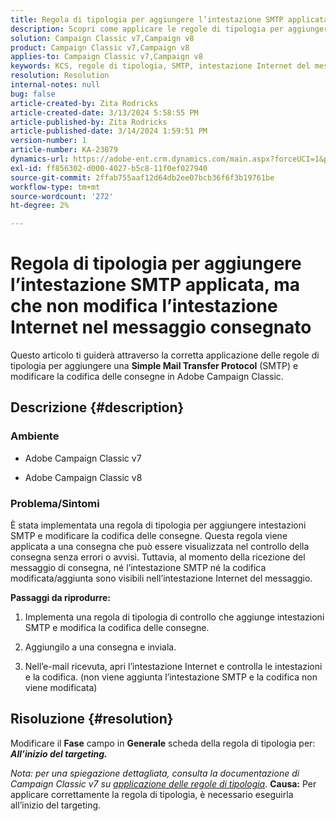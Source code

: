 ```yaml
---
title: Regola di tipologia per aggiungere l’intestazione SMTP applicata, ma che non modifica l’intestazione Internet nel messaggio consegnato
description: Scopri come applicare le regole di tipologia per aggiungere un’intestazione SMTP e modificare la codifica delle consegne in Adobe Campaign Classic.
solution: Campaign Classic v7,Campaign v8
product: Campaign Classic v7,Campaign v8
applies-to: Campaign Classic v7,Campaign v8
keywords: KCS, regole di tipologia, SMTP, intestazione Internet del messaggio, ACC v7, ACC v8
resolution: Resolution
internal-notes: null
bug: false
article-created-by: Zita Rodricks
article-created-date: 3/13/2024 5:58:55 PM
article-published-by: Zita Rodricks
article-published-date: 3/14/2024 1:59:51 PM
version-number: 1
article-number: KA-23879
dynamics-url: https://adobe-ent.crm.dynamics.com/main.aspx?forceUCI=1&pagetype=entityrecord&etn=knowledgearticle&id=23ed1757-63e1-ee11-904c-0022480a227c
exl-id: ff856302-d000-4027-b5c8-11f0ef027940
source-git-commit: 2ffab755aaf12d64db2ee07bcb36f6f3b19761be
workflow-type: tm+mt
source-wordcount: '272'
ht-degree: 2%

---
```


# Regola di tipologia per aggiungere l’intestazione SMTP applicata, ma che non modifica l’intestazione Internet nel messaggio consegnato


Questo articolo ti guiderà attraverso la corretta applicazione delle regole di tipologia per aggiungere una <b>Simple Mail Transfer Protocol</b> (SMTP) e modificare la codifica delle consegne in Adobe Campaign Classic.

## Descrizione {#description}


### <b>Ambiente</b>

- Adobe Campaign Classic v7


- Adobe Campaign Classic v8




### <b>Problema/Sintomi</b>

È stata implementata una regola di tipologia per aggiungere intestazioni SMTP e modificare la codifica delle consegne. Questa regola viene applicata a una consegna che può essere visualizzata nel controllo della consegna senza errori o avvisi. Tuttavia, al momento della ricezione del messaggio di consegna, né l’intestazione SMTP né la codifica modificata/aggiunta sono visibili nell’intestazione Internet del messaggio.

<b>Passaggi da riprodurre:</b>

1. Implementa una regola di tipologia di controllo che aggiunge intestazioni SMTP e modifica la codifica delle consegne.


2. Aggiungilo a una consegna e inviala.


3. Nell’e-mail ricevuta, apri l’intestazione Internet e controlla le intestazioni e la codifica. (non viene aggiunta l’intestazione SMTP e la codifica non viene modificata)



## Risoluzione {#resolution}


Modificare il <b>Fase</b> campo in <b>Generale</b> scheda della regola di tipologia per: <b>*All’inizio del targeting.</b>*

*Nota: per una spiegazione dettagliata, consulta la documentazione di Campaign Classic v7 su [applicazione delle regole di tipologia](https://experienceleague.adobe.com/docs/campaign-classic/using/orchestrating-campaigns/campaign-optimization/control-rules.html)*.
<b>Causa:</b>
Per applicare correttamente la regola di tipologia, è necessario eseguirla all’inizio del targeting.

